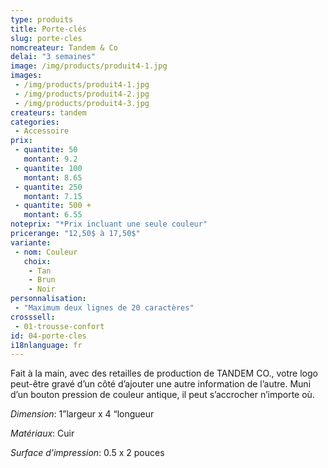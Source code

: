 ```yaml
---
type: produits
title: Porte-clés
slug: porte-cles
nomcreateur: Tandem & Co
delai: "3 semaines"
image: /img/products/produit4-1.jpg
images:
 - /img/products/produit4-1.jpg
 - /img/products/produit4-2.jpg
 - /img/products/produit4-3.jpg
createurs: tandem
categories:
 - Accessoire
prix:
 - quantite: 50
   montant: 9.2
 - quantite: 100
   montant: 8.65
 - quantite: 250
   montant: 7.15
 - quantite: 500 +
   montant: 6.55
noteprix: "*Prix incluant une seule couleur"
pricerange: "12,50$ à 17,50$"
variante:
 - nom: Couleur
   choix:
    - Tan
    - Brun
    - Noir
personnalisation:
 - "Maximum deux lignes de 20 caractères"
crosssell:
 - 01-trousse-confort
id: 04-porte-cles
i18nlanguage: fr
---
```


Fait à la main, avec des retailles de production de TANDEM CO., votre logo peut-être gravé d’un côté d’ajouter une autre information de l’autre. Muni d’un bouton pression de couleur antique, il peut s’accrocher n’importe où. 

*Dimension*: 1”largeur x 4 “longueur

*Matériaux*: Cuir

*Surface d’impression*: 0.5 x 2 pouces 